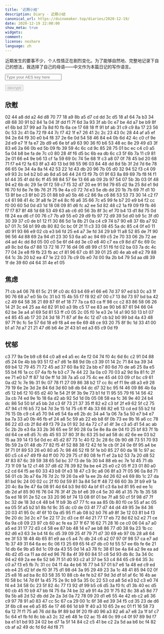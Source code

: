 ```yaml
---
title: '近期小结'
description: Diary - 近期小结
canonical_url: https://duinomaker.top/diaries/2020-12-19/
date: 2020-12-19 22:00:00
show_meta: true
widgets:
comment:
license: noshare
language: zh
---
```


近期发生的要事不少，个人性情正在剧烈变化。为了能够自然地、完整地记录下自己的想法，我选择了自己的母语——中文作为本篇日记的写作语言。

<script async src="https://server.duinomaker.top/blog/assets/crypto-js.min.js" defer></script>
<script src="https://server.duinomaker.top/blog/assets/decrypt.js" defer></script>
<div class="field has-addons">
<p class="control has-icons-left">
    <input id="password" class="input" type="password" maxlength="16" placeholder="Type your AES key here" digest="dca9f27a5f4fb721604dd0605d0c357447dae2b0aa8f03d87694429e0c2b7e40">
    <span class="icon is-small is-left">
        <i id="input-bar-icon" class="fas fa-lock"></i>
    </span>
</p>
<p class="control">
    <button id="decrypt" class="button" onclick="decryptAll()" disabled>decrypt</button>
</p>
</div>

## 欣慰

<span class="encrypted" iv="kqrITJj58jnjJ3Ku">02 44 a8 dd a2 4d d8 70 77 18 a9 8b a5 d7 cd dd 3c d5 18 a1 64 7a b3 34 d8 68 30 91 b2 84 1a 04 3f dd f1 7f 6d 3a 93 3f ab 0c e7 be 4d a7 be b9 8f e1 6b bd 37 99 ad 7a 8d f0 fb 6a ce 17 68 18 ff 91 bf ab 31 c9 c9 8a 17 23 56 0c 53 2c 41 0a 72 f9 44 7c f7 42 1f e7 26 41 2c 2c 23 43 0c 28 44 af a5 ef 94 2e 64 f9 30 e0 b4 f8 37 2e 6e 0d 54 58 46 84 e4 0b 6d 42 4c c0 cf 9e 2d e9 e7 1f fa e7 2b d9 e6 6e bf a9 63 90 36 f0 b6 53 48 ec 8e 29 49 d3 3f 83 e6 2a 66 0b ed 5b 09 fb 39 59 4c 6c cd 9c 85 28 75 01 bc ec c4 c0 a5 5a 04 b8 be fa de 7c c0 80 28 4f f6 d5 bc 6b ea db 6c c3 5f 6b 7a 11 c9 81 2e 01 66 e4 9e b6 13 cf 1a 59 69 0c 74 5e 68 1f c3 a8 07 0f 78 45 bd 20 68 71 f7 e4 f2 fa 63 8f a3 40 13 bd 98 55 96 03 84 48 dd 8d 5b 3f 2d 7d 6e 78 66 65 0e 34 4a 8a f4 42 53 22 1d 43 db 20 96 7b 05 d0 32 94 52 f3 c4 09 e9 93 2c b4 b2 b0 ab 8d a5 b6 44 24 f3 f9 7b 01 9f 63 8a 89 69 7b f8 f4 f1 b1 44 35 4f dd 6c ff 45 98 84 57 6e 13 66 ab 09 2b 97 54 07 5b 3b 03 0f 48 94 e2 6b dc 29 5e 0f f2 59 c7 f5 32 d7 20 ee 91 9d 79 65 d2 9a 25 8d e1 9d f6 70 fd 8e 7e 9b 76 2f 75 9e 4a c0 72 7d e3 5e db dd 20 1b 7b 69 7f d1 10 13 8f be c3 8f b0 25 01 88 b9 a0 5b 46 c2 86 9a c6 86 53 53 73 30 14 c2 f7 c4 61 98 41 4c 3f a8 fe 2f e4 8c f6 a6 35 66 7c e5 99 fe b7 20 e9 b4 f2 cc f0 00 60 5d 0d d3 1d 18 08 09 81 d6 fc a2 ee 5d 82 48 c2 1a f9 09 f9 fb 46 f7 f7 87 8f 48 1d 68 53 49 63 ab c6 d0 56 3b 8f 3c ef 70 b4 13 d1 8d 75 0d f8 24 ea d6 cf 00 76 c7 7b a9 55 e0 29 d9 fb 97 72 d9 39 5d d0 b9 5c 3f d0 30 39 37 c0 de b1 12 f1 30 86 5d 1a 8b 21 0a c4 c9 74 b7 90 e8 37 6b a7 92 b7 01 7c 56 b1 99 db 80 82 0c bc 0f 2f 11 c3 33 08 45 5a dc 85 c4 0f e0 11 d0 91 93 66 e9 02 cb e3 b6 fd 25 e4 a7 3e fd 34 29 b9 11 a8 52 85 de 7f 90 96 56 4d 88 69 2a 94 d1 23 30 53 6a a0 ac 94 69 c5 2e 70 33 06 2b 72 ae d4 ad 4c dd 8d 05 00 c0 5e 6f d4 dd 3e c0 e8 40 c7 ea c9 8d d7 6c 69 0c a9 8c bd 6a d7 88 13 72 16 77 16 d4 06 d8 99 c1 51 f6 fd 02 ba 03 7a dc 4c 77 04 2e e8 f9 fb 23 fb ac cf 81 96 67 cb 81 39 01 25 d0 4e ab e8 e2 79 88 64 1c 3b 20 b2 ea 47 1e 22 03 7b c9 0b e0 7d 00 9a 2b b4 79 5d aa d8 39 1f de 39 60 d4 64 31 4e e1 05</span>

## 焦虑

<span class="encrypted" iv="jWXGEMQLy9kwRJG6">71 cb a4 06 78 61 5c 21 9f c0 dc 63 b4 69 e1 66 e6 7d 37 97 ed b3 0c a3 1f 90 76 68 a7 e0 5b 0c 31 b3 15 4b 55 f7 f8 92 d7 00 c7 13 8d 73 97 bd ba 42 c2 49 64 58 36 21 89 87 6f ef 18 77 7a ca 63 ca ff 98 cc c2 83 86 58 06 26 14 2f 3c e4 25 aa 4d 82 91 b0 a3 9b c5 17 ee 83 ae 90 b6 87 61 94 66 04 62 be 3e a4 a1 69 5d 81 53 ff c0 05 2c 05 f0 1e e3 2e 14 a1 90 50 13 b1 07 e4 85 45 ab 17 20 24 3d 18 71 87 af 8e 4c 12 d7 cb b2 b0 99 bd 4a 43 48 97 7f 9c fc 5e 57 6d 18 e9 f8 a4 ee 6e 69 48 ce 93 20 75 8f 9c 1d 33 41 00 b1 a1 7d a7 21 21 47 d6 b6 4e 2f 43 b1 ed a3 65 c9 0d f9</span>

## 忧郁

<span class="encrypted" iv="MYJELhFKHV5BCTAQ">c3 77 9a 0e b9 c8 64 c0 a8 e4 a5 ec 4e f2 04 74 f0 4c 6d 6c c2 91 04 88 d5 24 0e 4b bb 93 51 f2 e7 d6 1e 88 9d 0b c3 39 01 14 2c 71 84 ba 39 34 69 b4 12 79 45 71 72 45 ad 37 60 8a 92 2a bb e7 80 6d 70 de a6 25 8a e5 55 b4 f6 1a cc 07 4a fb fe b3 c7 7e 44 22 3a 0a c0 70 03 a2 9d 9a 81 fc 2f ee 71 e0 b7 ff 87 1d 0e ff 1d 38 7a a5 cd 75 4c ee 45 d4 03 09 cf bc c9 61 0a d2 1c 7e 9b 31 9c 07 78 f1 27 09 86 38 b2 17 cc 8c ef f1 9e d8 a3 e9 28 79 19 6e 2e 3d 2e 84 6d 3d 60 b8 db 64 dc d7 32 bc 95 f4 46 09 86 4b 6a d5 12 b6 f2 10 65 d2 40 1e 54 2f 9f 3b 9e 73 b1 fd 11 95 55 79 f6 14 56 42 3a cb 74 ed 9e 1b 18 6a d2 ab 92 5d 1d 0b 05 08 58 ea fc 36 9e 40 24 b4 dc 86 5d 50 bf a5 bb 2d c3 6f 73 21 37 35 ff 82 e2 c3 bf 2f e9 62 5f c2 75 47 94 c1 f6 b5 72 b4 7d 3e 15 1d 75 c6 ff 4b 33 66 82 e6 13 cd ed 55 b2 fd 76 15 0b c9 c4 a5 70 94 e6 54 6a e6 2b dc 34 a4 1a 06 7a 5a 50 e7 b4 e7 ba 7a 33 a0 0b 46 fb ef 24 a8 5c 59 ab 22 eb b8 6f 0b 73 ee 9b 16 a6 cc 78 86 22 d3 cb 2f 8d 49 f3 79 2a 01 92 3d 4a 72 c7 a1 4f 3e c3 a5 d1 54 ac ab 5c 2b 2b e3 6a 33 2b 36 65 ee 5f 90 28 0a 5e 8e 8a de 04 f0 25 bf 83 7f 1b dd 64 ce e8 d5 7c db 45 93 37 80 3f 8c 63 25 bd ad 58 dc d2 6e ee 03 b2 15 aa 39 14 f3 5d 0d ec 45 d2 87 73 1c 40 f2 3c 28 6c 0b 90 d8 73 51 70 93 9b 59 2a 01 48 db 77 82 f5 4f 52 88 38 f2 42 fd 1e cb 0f 24 0e 6f 95 a4 be 3f 71 0f 89 53 26 e0 80 a5 7c 98 46 52 f8 5f 1e b0 85 27 60 da 18 1c 97 ac 60 c5 c4 e7 49 f9 4d ff 00 70 29 75 cf 80 08 fe f1 ef 2a b2 53 7a 20 d8 52 4f 83 87 6c 39 59 38 65 5d bc 37 f3 de 5b 30 b4 88 eb ec 7e 1d 45 71 db 73 1f 09 1a 12 c1 46 37 d8 d2 78 39 82 9a be e4 25 e0 c2 05 ff 23 01 80 a0 c2 cd 64 f5 ae 60 33 43 b8 0f e3 18 47 c3 9c a6 06 8f a3 7f 05 96 0a 8d 71 56 01 cb 3b a7 6a 76 7d 2c 19 26 0a e9 1a ee 2b 4d 26 62 e4 69 8b 1c 27 da 81 bd 9c 24 00 02 cc 2f f0 0d 59 81 3a 84 5d ff 48 72 66 60 3b 3f b9 e9 1a 20 4c 8a 9e 47 6a 08 91 4d 64 b3 9d 60 4a bf 61 c3 6a bd 81 95 ed ee 1c db 2d af 85 90 f6 76 04 76 3f 4f 2b bf e6 39 c4 5e 30 46 a1 35 7b 1b 35 58 5a ed 18 91 2e 52 ce 33 20 96 bf 74 13 08 6f 01 be 7f a8 50 cf 5f 98 d7 7f bc 32 de 18 3d c4 48 b4 1f b9 3b d7 77 fc ea aa 85 0b 80 f0 ce 55 af ac 05 ea 05 5f a5 b2 b1 8b fd 9c 35 dc c0 de 03 4f 77 d7 44 d4 49 95 3e 84 36 20 03 41 95 0c 4f 6f 10 0a d5 95 f1 ab 08 b2 b0 76 a9 8f 3e 12 03 81 b4 f3 9e 20 dc 3d 2c e7 5e 22 17 2c d3 ce 6f 4d 21 77 17 eb 72 8d 62 b2 e2 71 ce 6a 9a c8 09 23 97 cb 60 ac fe ea 37 1f 67 16 62 71 28 16 ce c0 06 04 a7 a0 a5 ed 31 17 72 d3 c4 58 ee 87 bb 48 14 e7 ae b8 86 77 d0 38 9a 23 1b cc 82 d6 e3 63 3e b4 f4 6c d5 39 09 25 4f 79 71 d7 30 69 eb 97 0b 28 a8 64 ee 3f 53 18 48 4b 65 81 e9 aa c5 a4 7c db 24 c6 a2 07 97 0f 98 57 ca e7 ad 1b 37 49 31 64 6a ec 6c 06 f3 25 69 65 f4 d7 db c0 fd 55 57 ee 6b fe 6e 21 1d db 6e 9b a5 8d 1c 09 da 43 55 0d 14 a3 78 fc 38 61 be 4a 84 a2 9e ea ad 4b d2 d5 ca 11 aa dd ed 96 76 8a 4f 39 60 84 51 c8 5d 93 db 8c 3a 34 0c 94 e2 69 2a ee 6e 52 b6 7f 51 d0 93 c2 a1 37 be 53 c4 84 65 c9 64 35 3c c0 a7 f3 e5 fb 7c 31 cc 04 11 4a 4e b6 16 77 b4 57 01 b7 e6 1a 48 ed c9 ed eb e4 25 d2 bf de f0 3f 75 d1 98 d4 3a 95 29 49 23 3a 1c 48 41 85 94 02 0f 25 e8 16 ad ba 8c 83 58 35 10 88 cb 4e fe b2 67 9d 3d df b1 af 6c 16 4b ae f0 58 bc 14 7d 6f 1a 45 75 2e 9c b9 5a 35 0c 22 53 cd a8 5d e3 b2 c3 e0 74 f4 e4 34 58 0c 23 5f 82 4c 77 f3 92 df 99 b5 c6 d5 3a f0 fc d1 3b 40 ec d5 60 cb 45 f0 b9 47 bb f4 75 6a 74 be 32 a9 91 4a 20 1f 75 82 8c 38 a5 8d 77 9a 5b a8 2d 52 db dd 2e 2a 3d 0a 72 78 09 20 d1 e6 55 4e 42 eb c2 a6 36 c9 97 78 91 a0 83 47 cc 5c 67 ca 29 00 1c 6f 38 ed 39 34 f5 cd 35 23 de d6 3f 6b c8 ee e6 a5 85 4e 17 46 66 1d b9 1f 40 a3 10 65 2e ec 01 f1 16 58 73 6a 12 7f f1 75 a6 76 dd 8a 9f 89 bd 9f 20 f9 d0 96 a3 82 a6 a7 e8 2a 1f bf c7 5c 64 e1 fb fd 8c bb a3 2c 32 e6 48 1e 02 ac 15 46 0c 99 c4 0f 97 89 9d f7 ba e1 b1 bd 93 24 02 be d7 1a 5f 14 84 c2 c5 41 be c2 2a 5d aa b6 bc f4 82 cb af a2 49 dc fd 6d 4d f8 71</span>